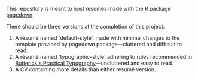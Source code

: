 This repository is meant to host résumés made with the R package [pagedown](https://github.com/rstudio/pagedown).

There should be three versions at the completion of this project:
1. A résumé named 'default-style', made with minimal changes to the template provided by pagedown package—cluttered and difficult to read.
2. A résumé named 'typographic-style' adhering to rules recommended in [Butterick's Practical Typography](https://practicaltypography.com/resumes.html)—uncluttered and easy to read.
3. A CV containing more details than either résumé version.

